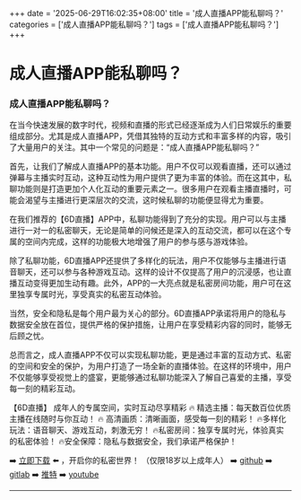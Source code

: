 +++
date = '2025-06-29T16:02:35+08:00'
title = '成人直播APP能私聊吗？'
categories = ['成人直播APP能私聊吗？']
tags = ['成人直播APP能私聊吗？']
+++

# 成人直播APP能私聊吗？

### 成人直播APP能私聊吗？

在当今快速发展的数字时代，视频和直播的形式已经逐渐成为人们日常娱乐的重要组成部分。尤其是成人直播APP，凭借其独特的互动方式和丰富多样的内容，吸引了大量用户的关注。其中一个常见的问题是：“成人直播APP能私聊吗？”

首先，让我们了解成人直播APP的基本功能。用户不仅可以观看直播，还可以通过弹幕与主播实时互动，这种互动性为用户提供了更为丰富的体验。而在这其中，私聊功能则是打造更加个人化互动的重要元素之一。很多用户在观看主播直播时，可能会渴望与主播进行更深层次的交流，这时候私聊的功能便显得尤为重要。

在我们推荐的【6D直播】APP中，私聊功能得到了充分的实现。用户可以与主播进行一对一的私密聊天，无论是简单的问候还是深入的互动交流，都可以在这个专属的空间内完成，这样的功能极大地增强了用户的参与感与游戏体验。

除了私聊功能，6D直播APP还提供了多样化的玩法，用户不仅能够与主播进行语音聊天，还可以参与各种游戏互动。这样的设计不仅提高了用户的沉浸感，也让直播互动变得更加生动有趣。此外，APP的一大亮点就是私密房间功能，用户可在这里独享专属时光，享受真实的私密互动体验。

当然，安全和隐私是每个用户最为关心的部分。6D直播APP承诺将用户的隐私与数据安全放在首位，提供严格的保护措施，让用户在享受精彩内容的同时，能够无后顾之忧。

总而言之，成人直播APP不仅可以实现私聊功能，更是通过丰富的互动方式、私密的空间和安全的保护，为用户打造了一场全新的直播体验。在这样的环境中，用户不仅能够享受视觉上的盛宴，更能够通过私聊功能深入了解自己喜爱的主播，享受每一刻的精彩互动。

【6D直播】
成年人的专属空间，实时互动尽享精彩
🔥 精选主播：每天数百位优质主播在线随时与你互动！
🔥 高清画质：清晰画面，感受每一刻的精彩！
🔥多样化玩法：语音聊天、游戏互动，刺激无穷！
🔥私密房间：独享专属时光，体验真实的私密体验！
🔥安全保障：隐私与数据安全，我们承诺严格保护！

➡️ [立即下载](https://down123.s3.ap-east-1.amazonaws.com/down/down.html?channelCode=blog) ⬅️ ，开启你的私密世界！
（仅限18岁以上成年人）
➡️ [github](https://aldult-live.github.io/)
➡️ [gitlab](https://seo-09598d.gitlab.io/)
➡️ [推特](https://x.com/wegame33)
➡️ [youtube](https://www.youtube.com/@6Dlive)

---
